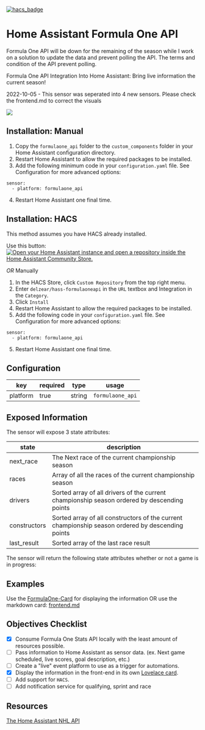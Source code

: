[![hacs_badge](https://img.shields.io/badge/HACS-Custom-orange.svg)](https://github.com/custom-components/hacs)
# Home Assistant Formula One API
Formula One API will be down for the remaining of the season while I work on a solution to update the data and prevent polling the API. The terms and condition of the API prevent polling.

Formula One API Integration Into Home Assistant: Bring live information the current season!

2022-10-05 - This sensor was seperated into 4 new sensors. Please check the frontend.md to correct the visuals

<a href="https://www.buymeacoffee.com/delzear"><img src="https://img.buymeacoffee.com/button-api/?text=Buy me a coffee&emoji=&slug=delzear&button_colour=FFDD00&font_colour=000000&font_family=Arial&outline_colour=000000&coffee_colour=ffffff" /></a>

## Installation: Manual
1. Copy the `formulaone_api` folder to the `custom_components` folder in your Home Assistant configuration directory.
2. Restart Home Assistant to allow the required packages to be installed.
3. Add the following minimum code in your `configuration.yaml` file. See Configuration for more advanced options:
```
sensor:
  - platform: formulaone_api
```
4. Restart Home Assistant one final time.
## Installation: HACS
This method assumes you have HACS already installed.

Use this button:
 [![Open your Home Assistant instance and open a repository inside the Home Assistant Community Store.](https://my.home-assistant.io/badges/hacs_repository.svg)](https://my.home-assistant.io/redirect/hacs_repository/?owner=delzear&repository=hass-formulaoneapi&category=integration)

_OR_ Manually
1. In the HACS Store, click `Custom Repository` from the top right menu.
2. Enter `delzear/hass-formulaoneapi` in the `URL` textbox and Integration in the `Category`.
3. Click `Install`
4. Restart Home Assistant to allow the required packages to be installed.
5. Add the following code in your `configuration.yaml` file. See Configuration for more advanced options:
```
sensor:
  - platform: formulaone_api
```
5. Restart Home Assistant one final time.
## Configuration
| key      | required | type    | usage                                                                                                                               |
|----------|----------|---------|-------------------------------------------------------------------------------------------------------------------------------------|
| platform | true     | string  | `formulaone_api`                                                                                                                    |

## Exposed Information
The sensor will expose 3 state attributes:

| state                  | description                                                                               |
|------------------------|-------------------------------------------------------------------------------------------|
| next_race              | The Next race of the current championship season                                          |
| races                  | Array of all the races of the current championship season                                 |
| drivers                | Sorted array of all drivers of the current championship season ordered by descending points |
| constructors           | Sorted array of all constructors of the current championship season ordered by descending points |
| last_result            | Sorted array of the last race result                                                      |

The sensor will return the following state attributes whether or not a game is in progress:

## Examples
Use the [FormulaOne-Card](https://github.com/marcokreeft87/formulaone-card) for displaying the information OR
use the markdown card: [frontend.md](https://github.com/delzear/hass-formulaoneapi/blob/master/frontend.md)

## Objectives Checklist
- [x] Consume Formula One Stats API locally with the least amount of resources possible.
- [ ] Pass information to Home Assistant as sensor data. (ex. Next game scheduled, live scores, goal description, etc.)
- [ ] Create a "live" event platform to use as a trigger for automations.
- [x] Display the information in the front-end in its own [Lovelace card](https://github.com/marcokreeft87/formulaone-card).
- [ ] Add support for `HACS`.
- [ ] Add notification service for qualifying, sprint and race

## Resources
[The Home Assistant NHL API](https://github.com/JayBlackedOut/hass-nhlapi)
